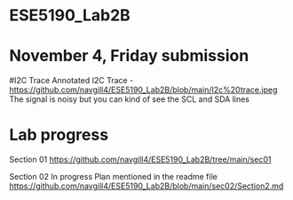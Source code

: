 # ESE5190_Lab2B

# November 4, Friday submission

#I2C Trace
Annotated I2C Trace - https://github.com/navgill4/ESE5190_Lab2B/blob/main/I2c%20trace.jpeg
The signal is noisy but you can kind of see the SCL and SDA lines

# Lab progress
Section 01 https://github.com/navgill4/ESE5190_Lab2B/tree/main/sec01

Section 02 In progress Plan mentioned in the readme file https://github.com/navgill4/ESE5190_Lab2B/blob/main/sec02/Section2.md

